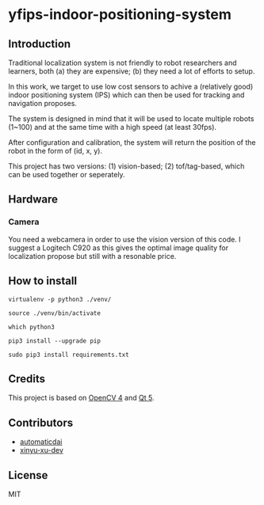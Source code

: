 # yfips-indoor-positioning-system


## Introduction
Traditional localization system is not friendly to robot researchers and learners, both (a) they are expensive; (b) they need a lot of efforts to setup.

In this work, we target to use low cost sensors to achive a (relatively good) indoor positioning system (IPS) which can then be used for tracking and navigation proposes.

The system is designed in mind that it will be used to locate multiple robots (1~100) and at the same time with a high speed (at least 30fps). 

After configuration and calibration, the system will return the position of the robot in the form of (id, x, y).

This project has two versions: (1) vision-based; (2) tof/tag-based, which can be used together or seperately.


## Hardware
### Camera
You need a webcamera in order to use the vision version of this code. I suggest a Logitech C920 as this gives the optimal image quality for localization propose but still with a resonable price. 


## How to install
`virtualenv -p python3 ./venv/`

`source ./venv/bin/activate`

`which python3`

`pip3 install --upgrade pip`

`sudo pip3 install requirements.txt`


## Credits
This project is based on [OpenCV 4](https://opencv.org/opencv-4-0/) and [Qt 5](https://www.qt.io/).


## Contributors
- [automaticdai](https://github.com/automaticdai)
- [xinyu-xu-dev](https://github.com/xinyu-xu-dev)


## License
MIT
